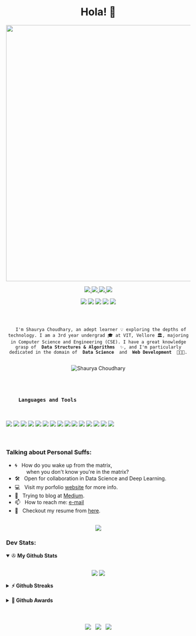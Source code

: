 <h1 align="center">Hola! 👋</h1>

<p align="center">
  <a href="https://github.com/shaurya-src" target="_blank">
    <!-- <img src="https://github.com/shaurya-src/shaurya-src/blob/main/Assets/Hello%20world.gif" width="450"> -->
    <!-- <img src="https://svg-banners.vercel.app/api?type=glitch&text1=print(%22Hello%20world!%20Shaurya%20here.%22)&width=2000&height=100" width="450"> -->
    <img src="https://svg-banners.vercel.app/api?type=typeWriter&text1=print(%22Hello%20world!%20Shaurya%20here.%22)%20%F0%9F%91%A8%E2%80%8D%F0%9F%92%BB&width=700&height=100" width="700">
  </a>
</p>

<p align="center">
  <a href="https://www.shauryasrc.com" target="_blank">
    <img src="https://img.shields.io/badge/WWW.-shauryasrc.com-critical?style=flat-square&logo=saltstack&logoColor=white">
  </a>
  <a href="https://en.wikipedia.org/wiki/Homo_sapiens" target="_blank">
    <img src="https://img.shields.io/badge/Species-Homo_sapiens-success?style=flat-square&logo=mailchimp&logoColor=white">
  </a>
  <a href="https://en.wikipedia.org/wiki/Life" target="_blank">
    <img src="https://img.shields.io/badge/Status-Stable-success?style=flat-square&logo=gravatar&logoColor=white">
  </a>
  <a href="https://en.wikipedia.org/wiki/Computer_science" target="_blank">
    <img src="https://img.shields.io/badge/My%20jam-Computer%20Science-critical?style=flat-square&logo=electron&logoColor=white">
  </a>
</p>

<p align="center">
  <img src="https://img.shields.io/badge/macOS-Ventura-292e33?style=flat-square&logo=apple&logoColor=ffffff">
  <img src="https://img.shields.io/badge/Windows-11-292e33?style=flat-square&logo=windows&logoColor=ffffff">
  <img src="https://img.shields.io/badge/Android-Studio-292e33?style=flat-square&logo=android-studio&logoColor=fff">
  <img src="https://img.shields.io/badge/Browser-Chrome-292e33?style=flat-square&logo=google-chrome&logoColor=fff">
  <img src="https://img.shields.io/badge/Browser-Brave-292e33?style=flat-square&logo=brave&logoColor=fff">
</p>

<br>

<p align="center">
  <code>
  I'm Shaurya Choudhary, an adept learner 💡 exploring the depths of technology. I am a 3rd year undergrad 🎓 at VIT, Vellore 🏛, majoring in Computer Science and Engineering (CSE). I have a great knowledge grasp of <strong> Data Structures & Algorithms </strong> ✨, and I'm particularly dedicated in the domain of <strong> Data Science </strong> and <strong> Web Development </strong> 👨🏻‍💻.
  </code>
</p>

<p align="center">
  <img src="https://komarev.com/ghpvc/?username=shaurya-src&style=for-the-badge" alt="Shaurya Choudhary" />
</p>

<br>

<h3>
  <code>
    Languages and Tools
  </code>
</h3>

<br>

<div>
  <img src="https://img.shields.io/badge/-Flutter-292e33?style=for-the-badge&logo=flutter"/> 
  <img src="https://img.shields.io/badge/-TensorFlow-292e33?style=for-the-badge&logo=tensorflow"/> 
  <img src="https://img.shields.io/badge/-pytorch-292e33?style=for-the-badge&logo=pytorch"/> 
  <img src="https://img.shields.io/badge/-django-292e33?style=for-the-badge&logo=django"/> 
  <img src="https://img.shields.io/badge/-flask-292e33?style=for-the-badge&logo=flask"/> 
    <img src="https://img.shields.io/badge/-selenium-292e33?style=for-the-badge&logo=selenium"/> 
  <img src="https://img.shields.io/badge/-Python-292e33?style=for-the-badge&logo=python"/> 
  <img src="https://img.shields.io/badge/-Java-292e33?style=for-the-badge&logo=oracle"/> 
  <img src="https://img.shields.io/badge/-Dart-292e33?style=for-the-badge&logo=dart"/> 
  <img src="https://img.shields.io/badge/-JavaScript-292e33?style=for-the-badge&logo=javascript"/> 
  <img src="https://img.shields.io/badge/-HTML-292e33?style=for-the-badge&logo=html5"/> 
  <img src="https://img.shields.io/badge/-CSS-292e33?style=for-the-badge&logo=css3"/>
  <img src="https://img.shields.io/badge/-mysql-292e33?style=for-the-badge&logo=mysql"/>
  <img src="https://img.shields.io/badge/-git-292e33?style=for-the-badge&logo=git"/>
  <img src="https://img.shields.io/badge/-linux-292e33?style=for-the-badge&logo=linux"/> 
</div>

<br>
<br>

### Talking about Personal Suffs: 

- 🌀 &nbsp; How do you wake up from the matrix, <br> 
     &nbsp; &nbsp; &nbsp; &nbsp; when you don't know you're in the matrix?<br>
- 🛠 &nbsp; Open for collaboration in Data Science and Deep Learning. <br>
- 💻 &nbsp; Visit my porfolio [website](https://www.shauryasrc.com/) for more info. <br>
- 💬 &nbsp; Trying to blog at [Medium](https://shaurya-src.medium.com/). <br>
- 📫 &nbsp; How to reach me: [e-mail](mailto:shaurya.src@gmail.com) <br>
- 📝 &nbsp; Checkout my resume from [here](https://github.com/shaurya-src/shaurya-src/blob/main/Assets/ShauryaResume.pdf).

<br>

<div align="center">
  <a href="https://spotify-github-profile.vercel.app/api/view?uid=214zuzj6g7ndx46cmed74tymq&redirect=true" > 
    <img src="https://spotify-github-profile.vercel.app/api/view?uid=214zuzj6g7ndx46cmed74tymq&cover_image=true&theme=novatorem&show_offline=false&background_color=121212&bar_color_cover=true&bar_color=53b14f"/> 
  </a>
</div>

### Dev Stats:

<details open>
 <summary> ✇ <b>My Github Stats</b> </summary>
<br>
<p align = "center">
  <img src = "https://github-readme-stats.vercel.app/api?username=shaurya-src&show_icons=true&theme=tokyonight&include_all_commits=true&count_private=true&line_height=27">
  <img src = "https://github-readme-stats.vercel.app/api/top-langs/?username=shaurya-src&hide=TeX,HTML,Makefile,C&theme=tokyonight&langs_count=3">
</p>
</details>

<details>
  <summary><b>⚡ Github Streaks</b></summary>
  <img height="200em" src="https://github-readme-streak-stats.herokuapp.com/?user=shaurya-src&hide_border=true" />
</details> <br>

<details>
  <summary><b>🚀 Github Awards</b></summary>
  <img src = "https://github-profile-trophy.vercel.app/?username=shaurya-src">
</details> <br>

#

<div align="center">

  <a>
    <img src="https://img.shields.io/badge/-Email-292e33?style=for-the-badge&logo=gmail"/> 
  </a> &nbsp;
  <a>
    <img src="https://img.shields.io/badge/-Linkedin-292e33?style=for-the-badge&logo=linkedin"/> 
  </a> &nbsp;
  <a>
    <img src="https://img.shields.io/badge/-Instagram-292e33?style=for-the-badge&logo=instagram"/>
  </a>

</div>
